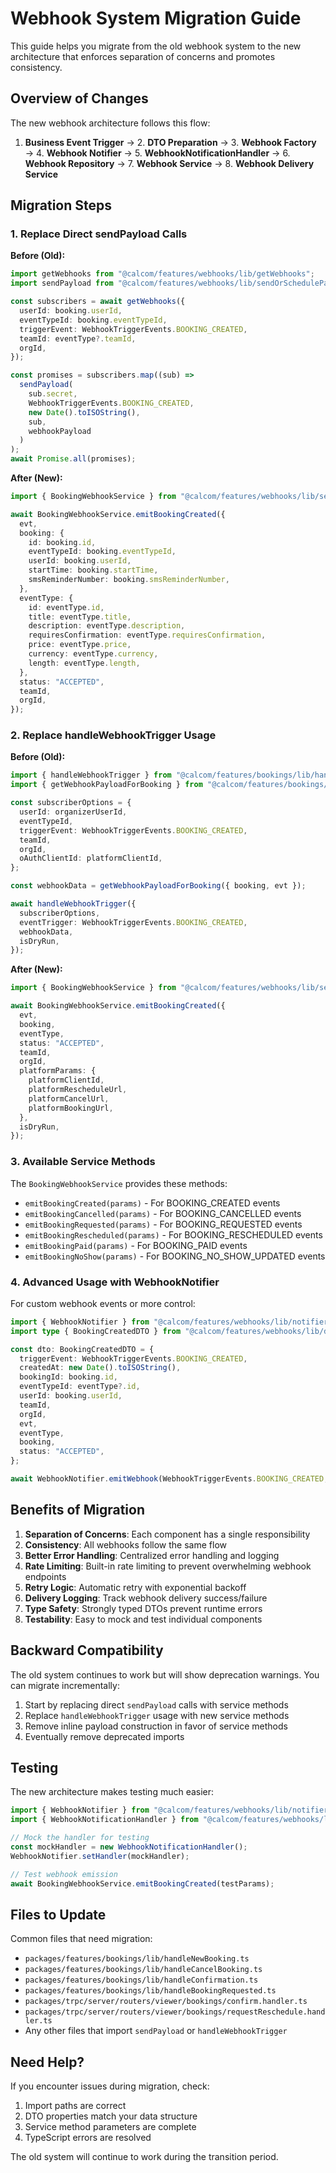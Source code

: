 # Webhook System Migration Guide

This guide helps you migrate from the old webhook system to the new architecture that enforces separation of concerns and promotes consistency.

## Overview of Changes

The new webhook architecture follows this flow:

1. **Business Event Trigger** → 2. **DTO Preparation** → 3. **Webhook Factory** → 4. **Webhook Notifier** → 5. **WebhookNotificationHandler** → 6. **Webhook Repository** → 7. **Webhook Service** → 8. **Webhook Delivery Service**

## Migration Steps

### 1. Replace Direct sendPayload Calls

**Before (Old):**
```typescript
import getWebhooks from "@calcom/features/webhooks/lib/getWebhooks";
import sendPayload from "@calcom/features/webhooks/lib/sendOrSchedulePayload";

const subscribers = await getWebhooks({
  userId: booking.userId,
  eventTypeId: booking.eventTypeId,
  triggerEvent: WebhookTriggerEvents.BOOKING_CREATED,
  teamId: eventType?.teamId,
  orgId,
});

const promises = subscribers.map((sub) =>
  sendPayload(
    sub.secret,
    WebhookTriggerEvents.BOOKING_CREATED,
    new Date().toISOString(),
    sub,
    webhookPayload
  )
);
await Promise.all(promises);
```

**After (New):**
```typescript
import { BookingWebhookService } from "@calcom/features/webhooks/lib/services/BookingWebhookService";

await BookingWebhookService.emitBookingCreated({
  evt,
  booking: {
    id: booking.id,
    eventTypeId: booking.eventTypeId,
    userId: booking.userId,
    startTime: booking.startTime,
    smsReminderNumber: booking.smsReminderNumber,
  },
  eventType: {
    id: eventType.id,
    title: eventType.title,
    description: eventType.description,
    requiresConfirmation: eventType.requiresConfirmation,
    price: eventType.price,
    currency: eventType.currency,
    length: eventType.length,
  },
  status: "ACCEPTED",
  teamId,
  orgId,
});
```

### 2. Replace handleWebhookTrigger Usage

**Before (Old):**
```typescript
import { handleWebhookTrigger } from "@calcom/features/bookings/lib/handleWebhookTrigger";
import { getWebhookPayloadForBooking } from "@calcom/features/bookings/lib/getWebhookPayloadForBooking";

const subscriberOptions = {
  userId: organizerUserId,
  eventTypeId,
  triggerEvent: WebhookTriggerEvents.BOOKING_CREATED,
  teamId,
  orgId,
  oAuthClientId: platformClientId,
};

const webhookData = getWebhookPayloadForBooking({ booking, evt });

await handleWebhookTrigger({
  subscriberOptions,
  eventTrigger: WebhookTriggerEvents.BOOKING_CREATED,
  webhookData,
  isDryRun,
});
```

**After (New):**
```typescript
import { BookingWebhookService } from "@calcom/features/webhooks/lib/services/BookingWebhookService";

await BookingWebhookService.emitBookingCreated({
  evt,
  booking,
  eventType,
  status: "ACCEPTED",
  teamId,
  orgId,
  platformParams: {
    platformClientId,
    platformRescheduleUrl,
    platformCancelUrl,
    platformBookingUrl,
  },
  isDryRun,
});
```

### 3. Available Service Methods

The `BookingWebhookService` provides these methods:

- `emitBookingCreated(params)` - For BOOKING_CREATED events
- `emitBookingCancelled(params)` - For BOOKING_CANCELLED events  
- `emitBookingRequested(params)` - For BOOKING_REQUESTED events
- `emitBookingRescheduled(params)` - For BOOKING_RESCHEDULED events
- `emitBookingPaid(params)` - For BOOKING_PAID events
- `emitBookingNoShow(params)` - For BOOKING_NO_SHOW_UPDATED events

### 4. Advanced Usage with WebhookNotifier

For custom webhook events or more control:

```typescript
import { WebhookNotifier } from "@calcom/features/webhooks/lib/notifier/WebhookNotifier";
import type { BookingCreatedDTO } from "@calcom/features/webhooks/lib/dto/types";

const dto: BookingCreatedDTO = {
  triggerEvent: WebhookTriggerEvents.BOOKING_CREATED,
  createdAt: new Date().toISOString(),
  bookingId: booking.id,
  eventTypeId: eventType?.id,
  userId: booking.userId,
  teamId,
  orgId,
  evt,
  eventType,
  booking,
  status: "ACCEPTED",
};

await WebhookNotifier.emitWebhook(WebhookTriggerEvents.BOOKING_CREATED, dto);
```

## Benefits of Migration

1. **Separation of Concerns**: Each component has a single responsibility
2. **Consistency**: All webhooks follow the same flow
3. **Better Error Handling**: Centralized error handling and logging
4. **Rate Limiting**: Built-in rate limiting to prevent overwhelming webhook endpoints
5. **Retry Logic**: Automatic retry with exponential backoff
6. **Delivery Logging**: Track webhook delivery success/failure
7. **Type Safety**: Strongly typed DTOs prevent runtime errors
8. **Testability**: Easy to mock and test individual components

## Backward Compatibility

The old system continues to work but will show deprecation warnings. You can migrate incrementally:

1. Start by replacing direct `sendPayload` calls with service methods
2. Replace `handleWebhookTrigger` usage with new service methods
3. Remove inline payload construction in favor of service methods
4. Eventually remove deprecated imports

## Testing

The new architecture makes testing much easier:

```typescript
import { WebhookNotifier } from "@calcom/features/webhooks/lib/notifier/WebhookNotifier";
import { WebhookNotificationHandler } from "@calcom/features/webhooks/lib/notifier/WebhookNotificationHandler";

// Mock the handler for testing
const mockHandler = new WebhookNotificationHandler();
WebhookNotifier.setHandler(mockHandler);

// Test webhook emission
await BookingWebhookService.emitBookingCreated(testParams);
```

## Files to Update

Common files that need migration:

- `packages/features/bookings/lib/handleNewBooking.ts`
- `packages/features/bookings/lib/handleCancelBooking.ts`
- `packages/features/bookings/lib/handleConfirmation.ts`
- `packages/features/bookings/lib/handleBookingRequested.ts`
- `packages/trpc/server/routers/viewer/bookings/confirm.handler.ts`
- `packages/trpc/server/routers/viewer/bookings/requestReschedule.handler.ts`
- Any other files that import `sendPayload` or `handleWebhookTrigger`

## Need Help?

If you encounter issues during migration, check:

1. Import paths are correct
2. DTO properties match your data structure
3. Service method parameters are complete
4. TypeScript errors are resolved

The old system will continue to work during the transition period.
